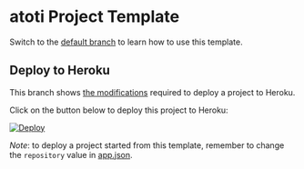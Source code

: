# atoti Project Template

Switch to the [default branch](https://github.com/atoti/project-template#readme) to learn how to use this template.

## Deploy to Heroku

This branch shows [the modifications](https://github.com/atoti/project-template/compare/deploy-to-heroku) required to deploy a project to Heroku.

Click on the button below to deploy this project to Heroku:

[![Deploy](https://www.herokucdn.com/deploy/button.svg)](https://heroku.com/deploy)

_Note_: to deploy a project started from this template, remember to change the `repository` value in [app.json](app.json).

